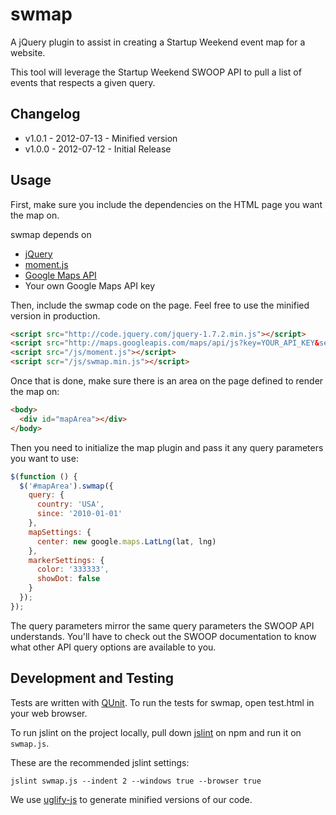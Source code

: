 # swmap

A jQuery plugin to assist in creating a Startup Weekend event map for a website.

This tool will leverage the Startup Weekend SWOOP API to pull a list of events
that respects a given query.

## Changelog

* v1.0.1 - 2012-07-13 - Minified version
* v1.0.0 - 2012-07-12 - Initial Release

## Usage

First, make sure you include the dependencies on the HTML page you want
the map on.

swmap depends on
* [jQuery](http://jquery.com/)
* [moment.js](http://momentjs.com/)
* [Google Maps API](https://developers.google.com/maps/documentation/javascript/)
* Your own Google Maps API key

Then, include the swmap code on the page. Feel free to use the minified
version in production.

```html
<script src="http://code.jquery.com/jquery-1.7.2.min.js"></script>
<script src="http://maps.googleapis.com/maps/api/js?key=YOUR_API_KEY&sensor=true"></script>
<script src="/js/moment.js"></script>
<script scr="/js/swmap.min.js"></script>
```

Once that is done, make sure there is an area on the page defined
to render the map on:

```html
<body>
  <div id="mapArea"></div>
</body>
```

Then you need to initialize the map plugin and pass it any query parameters
you want to use:

```javascript
$(function () {
  $('#mapArea').swmap({
    query: {
      country: 'USA',
      since: '2010-01-01'
    },
    mapSettings: {
      center: new google.maps.LatLng(lat, lng)
    },
    markerSettings: {
      color: '333333',
      showDot: false
    }
  }); 
});
```

The query parameters mirror the same query parameters the SWOOP API
understands. You'll have to check out the SWOOP documentation to know
what other API query options are available to you.

## Development and Testing

Tests are written with [QUnit](http://qunitjs.com/cookbook/). To run the tests for swmap,
open test.html in your web browser.

To run jslint on the project locally, pull down [jslint](https://github.com/reid/node-jslint)
on npm and run it on `swmap.js`.

These are the recommended jslint settings:

`jslint swmap.js --indent 2 --windows true --browser true`

We use [uglify-js](https://github.com/mishoo/UglifyJS) to generate minified versions of
our code.
